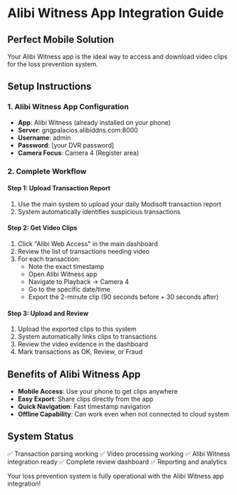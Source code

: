 # Alibi Witness App Integration Guide

## Perfect Mobile Solution
Your Alibi Witness app is the ideal way to access and download video clips for the loss prevention system.

## Setup Instructions

### 1. Alibi Witness App Configuration
- **App**: Alibi Witness (already installed on your phone)
- **Server**: gngpalacios.alibiddns.com:8000
- **Username**: admin
- **Password**: [your DVR password]
- **Camera Focus**: Camera 4 (Register area)

### 2. Complete Workflow

#### Step 1: Upload Transaction Report
1. Use the main system to upload your daily Modisoft transaction report
2. System automatically identifies suspicious transactions

#### Step 2: Get Video Clips
1. Click "Alibi Web Access" in the main dashboard
2. Review the list of transactions needing video
3. For each transaction:
   - Note the exact timestamp
   - Open Alibi Witness app
   - Navigate to Playback → Camera 4
   - Go to the specific date/time
   - Export the 2-minute clip (90 seconds before + 30 seconds after)

#### Step 3: Upload and Review
1. Upload the exported clips to this system
2. System automatically links clips to transactions
3. Review the video evidence in the dashboard
4. Mark transactions as OK, Review, or Fraud

## Benefits of Alibi Witness App
- **Mobile Access**: Use your phone to get clips anywhere
- **Easy Export**: Share clips directly from the app
- **Quick Navigation**: Fast timestamp navigation
- **Offline Capability**: Can work even when not connected to cloud system

## System Status
✅ Transaction parsing working
✅ Video processing working
✅ Alibi Witness integration ready
✅ Complete review dashboard
✅ Reporting and analytics

Your loss prevention system is fully operational with the Alibi Witness app integration!